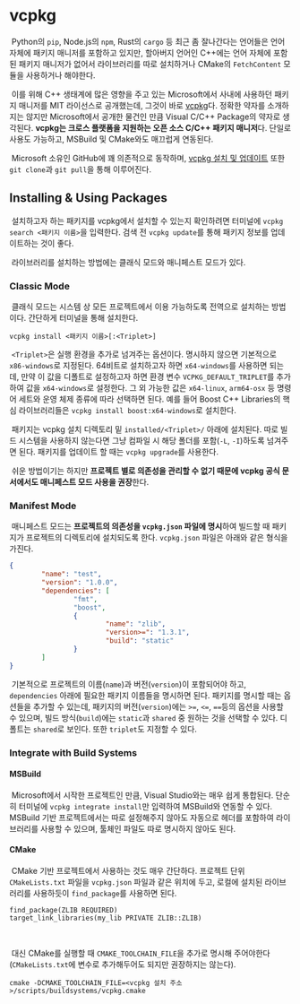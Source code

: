 # vcpkg

&nbsp;Python의 `pip`, Node.js의 `npm`, Rust의 `cargo` 등 최근 좀 잘나간다는 언어들은 언어 자체에 패키지 매니저를 포함하고 있지만, 할아버지 언어인 C++에는 언어 자체에 포함된 패키지 매니저가 없어서 라이브러리를 따로 설치하거나 CMake의 `FetchContent` 모듈을 사용하거나 해야한다.


&nbsp;이를 위해 C++ 생태계에 많은 영향을 주고 있는 Microsoft에서 사내에 사용하던 패키지 매니저를 MIT 라이선스로 공개했는데, 그것이 바로 [vcpkg](https://vcpkg.io/en/)다. 정확한 약자를 소개하지는 않지만 Microsoft에서 공개한 물건인 만큼 Visual C/C++ Package의 약자로 생각된다. **vcpkg는 크로스 플랫폼을 지원하는 오픈 소스 C/C++ 패키지 매니저**다. 단일로 사용도 가능하고, MSBuild 및 CMake와도 매끄럽게 연동된다.


&nbsp;Microsoft 소유인 GitHub에 꽤 의존적으로 동작하며, [vcpkg 설치 및 업데이트](https://github.com/microsoft/vcpkg) 또한 `git clone`과 `git pull`을 통해 이루어진다.


## Installing & Using Packages

&nbsp;설치하고자 하는 패키지를 vcpkg에서 설치할 수 있는지 확인하려면 터미널에 `vcpkg search <패키지 이름>`을 입력한다. 검색 전 `vcpkg update`를 통해 패키지 정보를 업데이트하는 것이 좋다.


&nbsp;라이브러리를 설치하는 방법에는 클래식 모드와 매니페스트 모드가 있다.


### Classic Mode

&nbsp;클래식 모드는 시스템 상 모든 프로젝트에서 이용 가능하도록 전역으로 설치하는 방법이다. 간단하게 터미널을 통해 설치한다.

```Shell
vcpkg install <패키지 이름>[:<Triplet>]
```

&nbsp;`<Triplet>`은 실행 환경을 추가로 넘겨주는 옵션이다. 명시하지 않으면 기본적으로 `x86-windows`로 지정된다. 64비트로 설치하고자 하면 `x64-windows`를 사용하면 되는데, 만약 이 값을 디폴트로 설정하고자 하면 환경 변수 `VCPKG_DEFAULT_TRIPLET`를 추가하여 값을 `x64-windows`로 설정한다. 그 외 가능한 값은 `x64-linux`, `arm64-osx` 등 명령어 세트와 운영 체제 종류에 따라 선택하면 된다. 예를 들어 Boost C++ Libraries의 핵심 라이브러리들은 `vcpkg install boost:x64-windows`로 설치한다.


&nbsp;패키지는 vcpkg 설치 디렉토리 밑 `installed/<Triplet>/` 아래에 설치된다. 따로 빌드 시스템을 사용하지 않는다면 그냥 컴파일 시 해당 폴더를 포함(`-L`, `-I`)하도록 넘겨주면 된다. 패키지를 업데이트 할 때는 `vcpkg upgrade`를 사용한다.


&nbsp;쉬운 방법이기는 하지만 **프로젝트 별로 의존성을 관리할 수 없기 때문에 vcpkg 공식 문서에서도 매니페스트 모드 사용을 권장**한다.


### Manifest Mode

&nbsp;매니페스트 모드는 **프로젝트의 의존성을 `vcpkg.json` 파일에 명시**하여 빌드할 때 패키지가 프로젝트의 디렉토리에 설치되도록 한다. `vcpkg.json` 파일은 아래와 같은 형식을 가진다.

```JSON
{
        "name": "test",
        "version": "1.0.0",
        "dependencies": [
                "fmt",
                "boost",
                {
                        "name": "zlib",
                        "version>=": "1.3.1",
                        "build": "static"
                }
        ]
}
```

&nbsp;기본적으로 프로젝트의 이름(`name`)과 버전(`version`)이 포함되어야 하고, `dependencies` 아래에 필요한 패키지 이름들을 명시하면 된다. 패키지를 명시할 때는 옵션들을 추가할 수 있는데, 패키지의 버전(`version`)에는 `>=`, `<=`, `==`등의 옵션을 사용할 수 있으며, 빌드 방식(`build`)에는 `static`과 `shared` 중 원하는 것을 선택할 수 있다. 디폴트는 `shared`로 보인다. 또한 `triplet`도 지정할 수 있다.


### Integrate with Build Systems

#### MSBuild

&nbsp;Microsoft에서 시작한 프로젝트인 만큼, Visual Studio와는 매우 쉽게 통합된다. 단순히 터미널에 `vcpkg integrate install`만 입력하여 MSBuild와 연동할 수 있다. MSBuild 기반 프로젝트에서는 따로 설정해주지 않아도 자동으로 헤더를 포함하여 라이브러리를 사용할 수 있으며, 툴체인 파일도 따로 명시하지 않아도 된다.


#### CMake

&nbsp;CMake 기반 프로젝트에서 사용하는 것도 매우 간단하다. 프로젝트 단위 `CMakeLists.txt` 파일을 `vcpkg.json` 파일과 같은 위치에 두고, 로컬에 설치된 라이브러리를 사용하듯이 `find_package`를 사용하면 된다.

```Text
find_package(ZLIB REQUIRED)
target_link_libraries(my_lib PRIVATE ZLIB::ZLIB)
```
<br>

&nbsp;대신 CMake를 실행할 때 `CMAKE_TOOLCHAIN_FILE`을 추가로 명시해 주어야한다(`CMakeLists.txt`에 변수로 추가해두어도 되지만 권장하지는 않는다).

```Shell
cmake -DCMAKE_TOOLCHAIN_FILE=<vcpkg 설치 주소>/scripts/buildsystems/vcpkg.cmake
```
